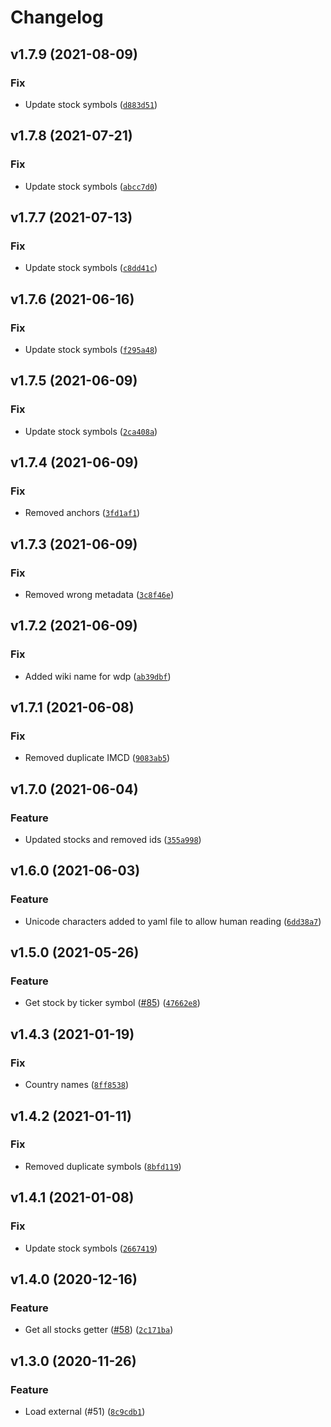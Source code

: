 # Changelog

<!--next-version-placeholder-->

## v1.7.9 (2021-08-09)
### Fix
* Update stock symbols ([`d883d51`](https://github.com/portfolioplus/pytickersymbols/commit/d883d51a68ce65293e550dca34a86692b8dea004))

## v1.7.8 (2021-07-21)
### Fix
* Update stock symbols ([`abcc7d0`](https://github.com/portfolioplus/pytickersymbols/commit/abcc7d01f81b85f1e3428924999d21ca903ef2c0))

## v1.7.7 (2021-07-13)
### Fix
* Update stock symbols ([`c8dd41c`](https://github.com/portfolioplus/pytickersymbols/commit/c8dd41ca9a462291d7a75dfb362966b26a3c0a40))

## v1.7.6 (2021-06-16)
### Fix
* Update stock symbols ([`f295a48`](https://github.com/portfolioplus/pytickersymbols/commit/f295a487360b95776aeedc1cfa2df0f074915195))

## v1.7.5 (2021-06-09)
### Fix
* Update stock symbols ([`2ca408a`](https://github.com/portfolioplus/pytickersymbols/commit/2ca408a973eed863e24800158874d48face2356d))

## v1.7.4 (2021-06-09)
### Fix
* Removed anchors ([`3fd1af1`](https://github.com/portfolioplus/pytickersymbols/commit/3fd1af1e35a2db73a920ca4e5d77755161719abc))

## v1.7.3 (2021-06-09)
### Fix
* Removed wrong metadata ([`3c8f46e`](https://github.com/portfolioplus/pytickersymbols/commit/3c8f46ec3d239ee256b080c77e0444b22a7b935b))

## v1.7.2 (2021-06-09)
### Fix
* Added wiki name for wdp ([`ab39dbf`](https://github.com/portfolioplus/pytickersymbols/commit/ab39dbfdd2af4a6c92126410c1765669e67aa562))

## v1.7.1 (2021-06-08)
### Fix
* Removed duplicate IMCD ([`9083ab5`](https://github.com/portfolioplus/pytickersymbols/commit/9083ab5c47016227482eb829403565f2d1598d40))

## v1.7.0 (2021-06-04)
### Feature
* Updated stocks and removed ids ([`355a998`](https://github.com/portfolioplus/pytickersymbols/commit/355a998bc50c90427f7c6c386af941acb8d86eb4))

## v1.6.0 (2021-06-03)
### Feature
* Unicode characters added to yaml file to allow human reading ([`6dd38a7`](https://github.com/portfolioplus/pytickersymbols/commit/6dd38a7cc1aae245e015859077355b2900ef8d46))

## v1.5.0 (2021-05-26)
### Feature
* Get stock by ticker symbol ([#85](https://github.com/portfolioplus/pytickersymbols/issues/85)) ([`47662e8`](https://github.com/portfolioplus/pytickersymbols/commit/47662e85deeb71f27cb8596be1838dd3ae0fdb6b))

## v1.4.3 (2021-01-19)
### Fix
* Country names ([`8ff8538`](https://github.com/portfolioplus/pytickersymbols/commit/8ff8538e630055b039ee84382fc9476cec201bfc))

## v1.4.2 (2021-01-11)
### Fix
* Removed duplicate symbols ([`8bfd119`](https://github.com/portfolioplus/pytickersymbols/commit/8bfd1199871a0757a0820ab948250261fab1a81d))

## v1.4.1 (2021-01-08)
### Fix
* Update stock symbols ([`2667419`](https://github.com/portfolioplus/pytickersymbols/commit/266741998b114477c3587705797e5d833ecc9564))

## v1.4.0 (2020-12-16)
### Feature
* Get all stocks getter ([#58](https://github.com/portfolioplus/pytickersymbols/pull/58)) ([`2c171ba`](https://github.com/portfolioplus/pytickersymbols/commit/2c171ba0a04d39ba0d19bf9bb06aab0d5fc10471))

## v1.3.0 (2020-11-26)
### Feature
* Load external (#51) ([`8c9cdb1`](https://github.com/portfolioplus/pytickersymbols/commit/8c9cdb1e755f79206876c6138e508452a29f46f5))
